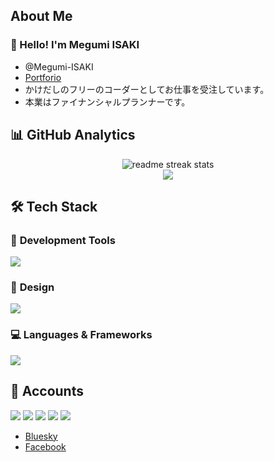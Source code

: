 ## About Me


### 👋 Hello! I'm Megumi ISAKI
- @Megumi-ISAKI
- [Portforio](https://oubai.net)
- かけだしのフリーのコーダーとしてお仕事を受注しています。
- 本業はファイナンシャルプランナーです。

## 📊 **GitHub Analytics**
<div style="text-align: center;">
  <img src="https://github-readme-streak-stats.herokuapp.com/?user=user&theme=transparent&border_radius=10&starting_year=2020" alt="readme streak stats" />
</div>

<div style="text-align: center;">
  <img src="https://github-readme-activity-graph.vercel.app/graph?username=user&custom_title=User's%20GitHub%20Activity%20Graph&bg_color=ffffff&color=990066&line=990066&point=990066&area=true&hide_border=true" />
</div>

## 🛠️ **Tech Stack**

### 🔧  **Development Tools**
<img src="https://skillicons.dev/icons?i=vscode,git,github" />

### 🎨  **Design**
<img src="https://skillicons.dev/icons?i=figma,xd,photoshop,ai" />

### 💻  **Languages & Frameworks**
<img src="https://skillicons.dev/icons?i=html,css,sass,js,jquery,php,wordpress" />


## 🔗 Accounts
[<img src="https://skillicons.dev/icons?i=twitter" />](https://x.com/oubai1108)
[<img src="https://skillicons.dev/icons?i=linkedin" />](https://www.linkedin.com/in/megumi-isaki)
[<img src="https://skillicons.dev/icons?i=instagram" />](https://www.instagram.com/oubai_design/)
[<img src="https://skillicons.dev/icons?i=gmail" />](mailto:megumi.isaki@gmail.com)
<img src="https://skillicons.dev/icons?i=discord" />
- [Bluesky](https://bsky.app/profile/megttan.bsky.social)
- [Facebook](https://www.facebook.com/megumi.isaki.2025)


<!---
Megumi-ISAKI/Megumi-ISAKI is a ✨ special ✨ repository because its `README.md` (this file) appears on your GitHub profile.
You can click the Preview link to take a look at your changes.
--->
